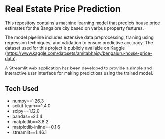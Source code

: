# Real Estate Price Prediction

This repository contains a machine learning model that predicts house price estimates for the Bangalore city based on various property features.

The model pipeline includes extensive data preprocessing, training using regression techniques, and validation to ensure predictive accuracy. The dataset used for this project is publicly available on Kaggle (https://www.kaggle.com/datasets/amitabhajoy/bengaluru-house-price-data).

A Streamlit web application has been developed to provide a simple and interactive user interface for making predictions using the trained model.

## Tech Used

- numpy==1.26.3
- scikit-learn==1.4.0
- scipy==1.12.0
- pandas==2.1.4
- matplotlib==3.8.2
- matplotlib-inline==0.1.6
- streamlit==1.46.1
